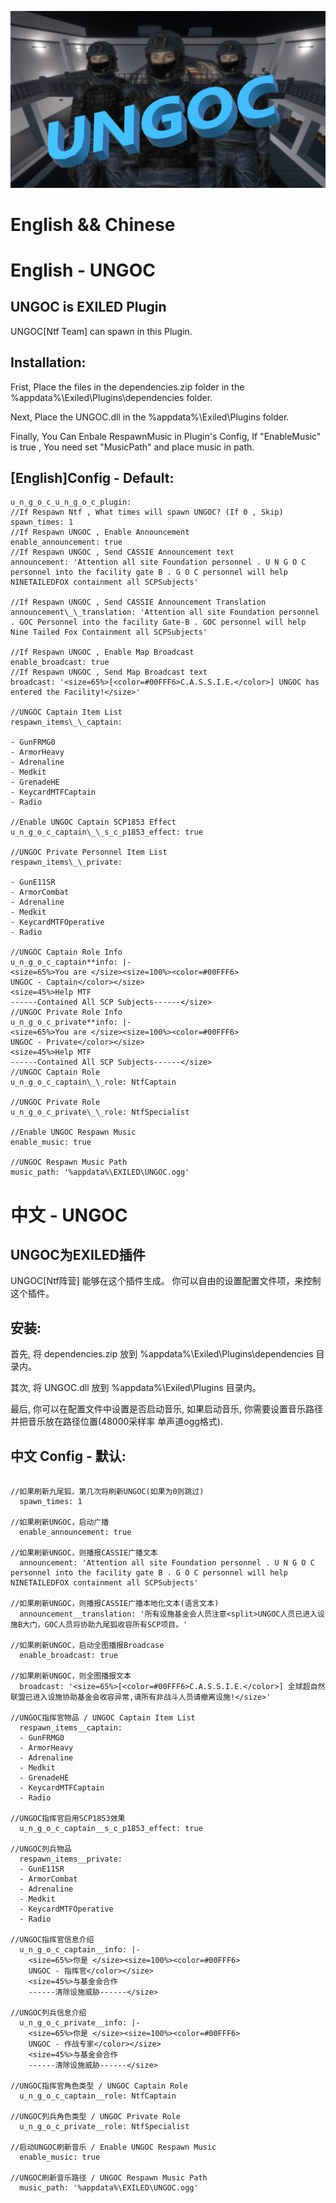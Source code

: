 ![image](https://github.com/MengXinSheQu/UNGOC/blob/main/image/image_1.png)
# English && Chinese
# English - UNGOC
## UNGOC is EXILED Plugin

UNGOC[Ntf Team] can spawn in this Plugin.

## Installation:

Frist, Place the files in the dependencies.zip folder in the %appdata%\Exiled\Plugins\dependencies folder.

Next, Place the UNGOC.dll in the %appdata%\Exiled\Plugins folder.

Finally, You Can Enbale RespawnMusic in Plugin's Config, If "EnableMusic" is true , You need set "MusicPath" and place music in path.

## [English]Config - Default:

```
u_n_g_o_c_u_n_g_o_c_plugin:
//If Respawn Ntf , What times will spawn UNGOC? (If 0 , Skip)
spawn_times: 1
//If Respawn UNGOC , Enable Announcement
enable_announcement: true
//If Respawn UNGOC , Send CASSIE Announcement text
announcement: 'Attention all site Foundation personnel . U N G O C personnel into the facility gate B . G O C personnel will help NINETAILEDFOX containment all SCPSubjects'

//If Respawn UNGOC , Send CASSIE Announcement Translation
announcement\_\_translation: 'Attention all site Foundation personnel . GOC Personnel into the facility Gate-B . GOC personnel will help Nine Tailed Fox Containment all SCPSubjects'

//If Respawn UNGOC , Enable Map Broadcast
enable_broadcast: true
//If Respawn UNGOC , Send Map Broadcast text
broadcast: '<size=65%>[<color=#00FFF6>C.A.S.S.I.E.</color>] UNGOC has entered the Facility!</size>'

//UNGOC Captain Item List
respawn_items\_\_captain:

- GunFRMG0
- ArmorHeavy
- Adrenaline
- Medkit
- GrenadeHE
- KeycardMTFCaptain
- Radio

//Enable UNGOC Captain SCP1853 Effect
u_n_g_o_c_captain\_\_s_c_p1853_effect: true

//UNGOC Private Personnel Item List
respawn_items\_\_private:

- GunE11SR
- ArmorCombat
- Adrenaline
- Medkit
- KeycardMTFOperative
- Radio

//UNGOC Captain Role Info
u_n_g_o_c_captain**info: |-
<size=65%>You are </size><size=100%><color=#00FFF6>
UNGOC - Captain</color></size>
<size=45%>Help MTF
------Contained All SCP Subjects------</size>
//UNGOC Private Role Info
u_n_g_o_c_private**info: |-
<size=65%>You are </size><size=100%><color=#00FFF6>
UNGOC - Private</color></size>
<size=45%>Help MTF
------Contained All SCP Subjects------</size>
//UNGOC Captain Role
u_n_g_o_c_captain\_\_role: NtfCaptain

//UNGOC Private Role
u_n_g_o_c_private\_\_role: NtfSpecialist

//Enable UNGOC Respawn Music
enable_music: true

//UNGOC Respawn Music Path
music_path: '%appdata%\EXILED\UNGOC.ogg'
```

# 中文 - UNGOC

## UNGOC为EXILED插件

UNGOC[Ntf阵营] 能够在这个插件生成。
你可以自由的设置配置文件项，来控制这个插件。

## 安装:

首先, 将 dependencies.zip 放到 %appdata%\Exiled\Plugins\dependencies 目录内。

其次, 将 UNGOC.dll 放到 %appdata%\Exiled\Plugins 目录内。

最后, 你可以在配置文件中设置是否启动音乐, 如果启动音乐, 你需要设置音乐路径并把音乐放在路径位置(48000采样率 单声道ogg格式).

## 中文 Config - 默认:

```

//如果刷新九尾狐，第几次将刷新UNGOC(如果为0则跳过)
  spawn_times: 1

//如果刷新UNGOC，启动广播
  enable_announcement: true

//如果刷新UNGOC，则播报CASSIE广播文本
  announcement: 'Attention all site Foundation personnel . U N G O C personnel into the facility gate B . G O C personnel will help NINETAILEDFOX containment all SCPSubjects'

//如果刷新UNGOC，则播报CASSIE广播本地化文本(语言文本)
  announcement__translation: '所有设施基金会人员注意<split>UNGOC人员已进入设施B大门，GOC人员将协助九尾狐收容所有SCP项目。'

//如果刷新UNGOC，启动全图播报Broadcase
  enable_broadcast: true

//如果刷新UNGOC，则全图播报文本
  broadcast: '<size=65%>[<color=#00FFF6>C.A.S.S.I.E.</color>] 全球超自然联盟已进入设施协助基金会收容异常,请所有非战斗人员请撤离设施!</size>'

//UNGOC指挥官物品 / UNGOC Captain Item List
  respawn_items__captain:
  - GunFRMG0
  - ArmorHeavy
  - Adrenaline
  - Medkit
  - GrenadeHE
  - KeycardMTFCaptain
  - Radio

//UNGOC指挥官启用SCP1853效果
  u_n_g_o_c_captain__s_c_p1853_effect: true

//UNGOC列兵物品
  respawn_items__private:
  - GunE11SR
  - ArmorCombat
  - Adrenaline
  - Medkit
  - KeycardMTFOperative
  - Radio

//UNGOC指挥官信息介绍
  u_n_g_o_c_captain__info: |-
    <size=65%>你是 </size><size=100%><color=#00FFF6>
    UNGOC - 指挥官</color></size>
    <size=45%>与基金会合作
    ------清除设施威胁------</size>

//UNGOC列兵信息介绍
  u_n_g_o_c_private__info: |-
    <size=65%>你是 </size><size=100%><color=#00FFF6>
    UNGOC - 作战专家</color></size>
    <size=45%>与基金会合作
    ------清除设施威胁------</size>

//UNGOC指挥官角色类型 / UNGOC Captain Role
  u_n_g_o_c_captain__role: NtfCaptain

//UNGOC列兵角色类型 / UNGOC Private Role
  u_n_g_o_c_private__role: NtfSpecialist

//启动UNGOC刷新音乐 / Enable UNGOC Respawn Music
  enable_music: true

//UNGOC刷新音乐路径 / UNGOC Respawn Music Path
  music_path: '%appdata%\EXILED\UNGOC.ogg'
```

